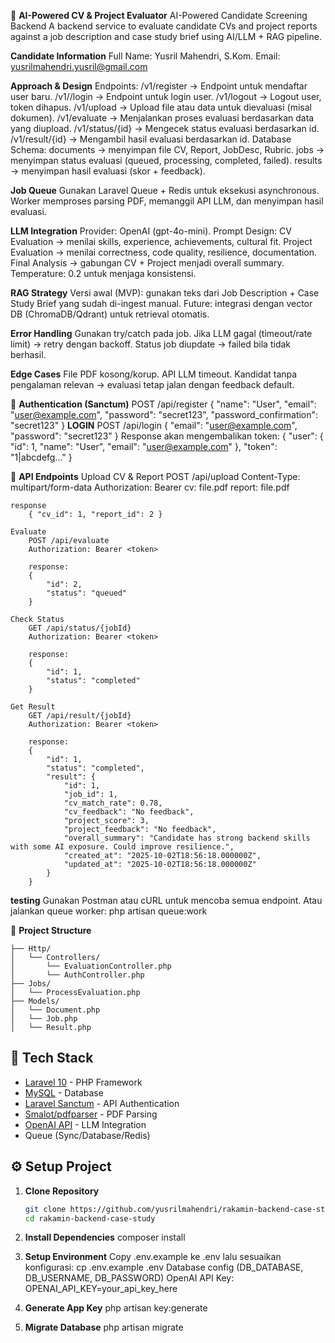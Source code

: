 📘 **AI-Powered CV & Project Evaluator**
AI-Powered Candidate Screening Backend
A backend service to evaluate candidate CVs and project reports against a job description and case study brief using AI/LLM + RAG pipeline.

**Candidate Information**
    Full Name: Yusril Mahendri, S.Kom.
    Email: yusrilmahendri.yusril@gmail.com

**Approach & Design**
    Endpoints:
        /v1/register → Endpoint untuk mendaftar user baru.
        /v1//login → Endpoint untuk login user.
        /v1/logout → Logout user, token dihapus.
        /v1/upload → Upload file atau data untuk dievaluasi (misal dokumen).
        /v1/evaluate → Menjalankan proses evaluasi berdasarkan data yang diupload.
        /v1/status/{id} → Mengecek status evaluasi berdasarkan id.
        /v1/result/{id} → Mengambil hasil evaluasi berdasarkan id.
    Database Schema:
        documents → menyimpan file CV, Report, JobDesc, Rubric.
        jobs → menyimpan status evaluasi (queued, processing, completed, failed).
        results → menyimpan hasil evaluasi (skor + feedback).
        
**Job Queue**
    Gunakan Laravel Queue + Redis untuk eksekusi asynchronous.
    Worker memproses parsing PDF, memanggil API LLM, dan menyimpan hasil evaluasi.
    
**LLM Integration**
    Provider: OpenAI (gpt-4o-mini).
    Prompt Design:
        CV Evaluation → menilai skills, experience, achievements, cultural fit.
        Project Evaluation → menilai correctness, code quality, resilience, documentation.
        Final Analysis → gabungan CV + Project menjadi overall summary.
        Temperature: 0.2 untuk menjaga konsistensi.
        
**RAG Strategy**
    Versi awal (MVP): gunakan teks dari Job Description + Case Study Brief yang sudah di-ingest manual.
    Future: integrasi dengan vector DB (ChromaDB/Qdrant) untuk retrieval otomatis.
    
**Error Handling**
    Gunakan try/catch pada job.
    Jika LLM gagal (timeout/rate limit) → retry dengan backoff.
    Status job diupdate → failed bila tidak berhasil.
    
**Edge Cases**
    File PDF kosong/korup.
    API LLM timeout.
    Kandidat tanpa pengalaman relevan → evaluasi tetap jalan dengan feedback default.

🔑 **Authentication (Sanctum)**
    POST /api/register
    {
      "name": "User",
      "email": "user@example.com",
      "password": "secret123",
      "password_confirmation": "secret123"
    }
    **LOGIN**
    POST /api/login
    {
      "email": "user@example.com",
      "password": "secret123"
    }
    Response akan mengembalikan token:
    {
      "user": { "id": 1, "name": "User", "email": "user@example.com" },
      "token": "1|abcdefg..."
    }
    
📌 **API Endpoints**
    Upload CV & Report
        POST /api/upload
        Content-Type: multipart/form-data
        Authorization: Bearer <token>
        cv: file.pdf
        report: file.pdf
    
    response 
        { "cv_id": 1, "report_id": 2 }
        
    Evaluate
        POST /api/evaluate
        Authorization: Bearer <token>

        response: 
        {
            "id": 2,
            "status": "queued"
        }

    Check Status
        GET /api/status/{jobId}
        Authorization: Bearer <token>
       
        response:
        {
            "id": 1,
            "status": "completed"
        }

    Get Result
        GET /api/result/{jobId}
        Authorization: Bearer <token>
        
        response:
        {
            "id": 1,
            "status": "completed",
            "result": {
                "id": 1,
                "job_id": 1,
                "cv_match_rate": 0.78,
                "cv_feedback": "No feedback",
                "project_score": 3,
                "project_feedback": "No feedback",
                "overall_summary": "Candidate has strong backend skills with some AI exposure. Could improve resilience.",
                "created_at": "2025-10-02T18:56:18.000000Z",
                "updated_at": "2025-10-02T18:56:18.000000Z"
            }
        }

**testing**
Gunakan Postman atau cURL untuk mencoba semua endpoint.
Atau jalankan queue worker:
    php artisan queue:work

 📂 **Project Structure**
 ```app/
 ├── Http/
 │   └── Controllers/
 │       └── EvaluationController.php
 │       └── AuthController.php
 ├── Jobs/
 │   └── ProcessEvaluation.php
 ├── Models/
 │   └── Document.php
 │   └── Job.php
 │   └── Result.php
```

## 🚀 Tech Stack
- [Laravel 10](https://laravel.com/) - PHP Framework
- [MySQL](https://www.mysql.com/) - Database
- [Laravel Sanctum](https://laravel.com/docs/10.x/sanctum) - API Authentication
- [Smalot/pdfparser](https://github.com/smalot/pdfparser) - PDF Parsing
- [OpenAI API](https://platform.openai.com/) - LLM Integration
- Queue (Sync/Database/Redis)

## ⚙️ Setup Project

1. **Clone Repository**
   ```bash
   git clone https://github.com/yusrilmahendri/rakamin-backend-case-study.git
   cd rakamin-backend-case-study

2. **Install Dependencies**
    composer install
    
3. **Setup Environment**
    Copy .env.example ke .env lalu sesuaikan konfigurasi:
       cp .env.example .env
    Database config (DB_DATABASE, DB_USERNAME, DB_PASSWORD)
    OpenAI API Key:
        OPENAI_API_KEY=your_api_key_here
4. **Generate App Key**
    php artisan key:generate
5. **Migrate Database**
    php artisan migrate


